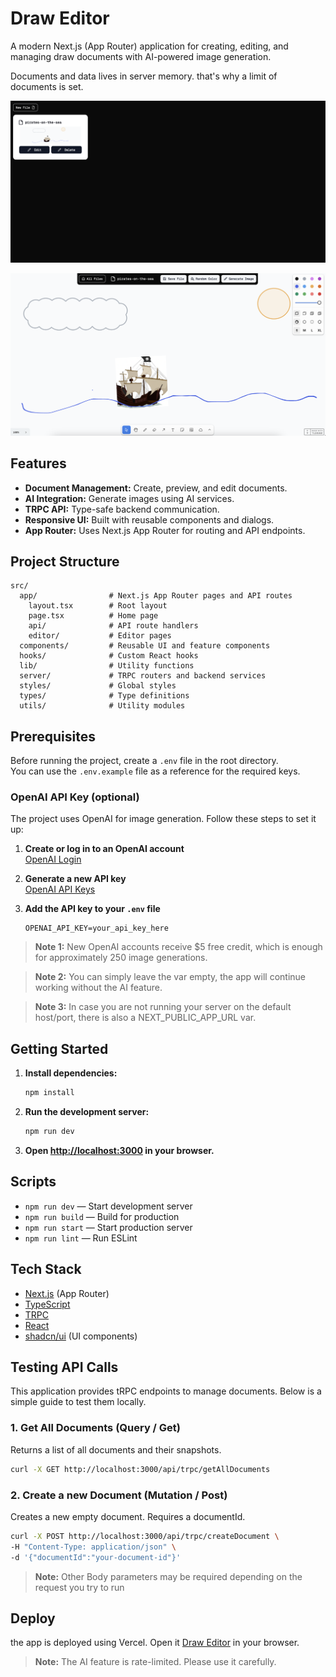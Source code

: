 # Draw Editor

A modern Next.js (App Router) application for creating, editing, and managing draw documents with AI-powered image generation.

Documents and data lives in server memory. that's why a limit of documents is set.

![Home Page Screenshot](/screenshots/home.png)

![Editor Page Screenshot](/screenshots/editor.png)

## Features

- **Document Management:** Create, preview, and edit documents.
- **AI Integration:** Generate images using AI services.
- **TRPC API:** Type-safe backend communication.
- **Responsive UI:** Built with reusable components and dialogs.
- **App Router:** Uses Next.js App Router for routing and API endpoints.

## Project Structure

```
src/
  app/                # Next.js App Router pages and API routes
    layout.tsx        # Root layout
    page.tsx          # Home page
    api/              # API route handlers
    editor/           # Editor pages
  components/         # Reusable UI and feature components
  hooks/              # Custom React hooks
  lib/                # Utility functions
  server/             # TRPC routers and backend services
  styles/             # Global styles
  types/              # Type definitions
  utils/              # Utility modules
```

## Prerequisites

Before running the project, create a `.env` file in the root directory.  
You can use the `.env.example` file as a reference for the required keys.

### OpenAI API Key (optional)

The project uses OpenAI for image generation. Follow these steps to set it up:

1. **Create or log in to an OpenAI account**  
   [OpenAI Login](https://auth.openai.com/log-in)

2. **Generate a new API key**  
   [OpenAI API Keys](https://platform.openai.com/settings/organization/api-keys)

3. **Add the API key to your `.env` file**  
   ```env
   OPENAI_API_KEY=your_api_key_here

> **Note 1:** New OpenAI accounts receive $5 free credit, which is enough for approximately 250 image generations.

> **Note 2:** You can simply leave the var empty, the app will continue working without the AI feature. 

> **Note 3:** In case you are not running your server on the default host/port, there is also a NEXT_PUBLIC_APP_URL var. 

## Getting Started

1. **Install dependencies:**
   ```bash
   npm install
   ```

2. **Run the development server:**
   ```bash
   npm run dev
   ```

3. **Open [http://localhost:3000](http://localhost:3000) in your browser.**

## Scripts

- `npm run dev` — Start development server
- `npm run build` — Build for production
- `npm run start` — Start production server
- `npm run lint` — Run ESLint

## Tech Stack

- [Next.js](https://nextjs.org/) (App Router)
- [TypeScript](https://www.typescriptlang.org/)
- [TRPC](https://trpc.io/)
- [React](https://react.dev/)
- [shadcn/ui](https://ui.shadcn.com/) (UI components)

## Testing API Calls

This application provides tRPC endpoints to manage documents. Below is a simple guide to test them locally.

### 1. Get All Documents (Query / Get)

Returns a list of all documents and their snapshots.

```bash
curl -X GET http://localhost:3000/api/trpc/getAllDocuments
```

### 2. Create a new Document (Mutation / Post)

Creates a new empty document. Requires a documentId.

```bash
curl -X POST http://localhost:3000/api/trpc/createDocument \
-H "Content-Type: application/json" \
-d '{"documentId":"your-document-id"}'
```

> **Note:** Other Body parameters may be required depending on the request you try to run

## Deploy

the app is deployed using Vercel. Open it [Draw Editor](https://draw-editor.vercel.app/) in your browser.

> **Note:** The AI feature is rate-limited. Please use it carefully.